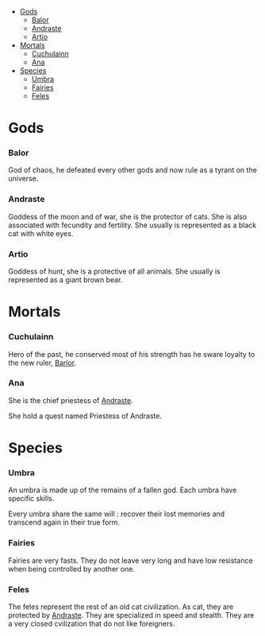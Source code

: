 - [Gods](#gods)
    - [Balor](#balor)
    - [Andraste](#andraste)
    - [Artio](#artio)
- [Mortals](#mortals)
    - [Cuchulainn](#cuchulainn)
    - [Ana](#ana)
- [Species](#species)
    - [Umbra](#umbra)
    - [Fairies](#fairies)
    - [Feles](#feles)

# Gods

### Balor

God of chaos, he defeated every other gods and now rule as a tyrant on the universe.

### Andraste

Goddess of the moon and of war, she is the protector of cats.
She is also associated with fecundity and fertility.
She usually is represented as a black cat with white eyes.

### Artio

Goddess of hunt, she is a protective of all animals.
She usually is represented as a giant brown bear.

# Mortals

### Cuchulainn

Hero of the past, he conserved most of his strength has he sware loyalty to the new ruler, [Barlor](#balor).

### Ana

She is the chief priestess of [Andraste](#andraste).

She hold a quest named Priestess of Andraste.

# Species

### Umbra

An umbra is made up of the remains of a fallen god. Each umbra have specific skills.

Every umbra share the same will : recover their lost memories and transcend again in their true form.

### Fairies

Fairies are very fasts.
They do not leave very long and have low resistance when being controlled by another one.

### Feles

The feles represent the rest of an old cat civilization.
As cat, they are protected by [Andraste](#andraste).
They are specialized in speed and stealth.
They are a very closed cvilization that do not like foreigners.
